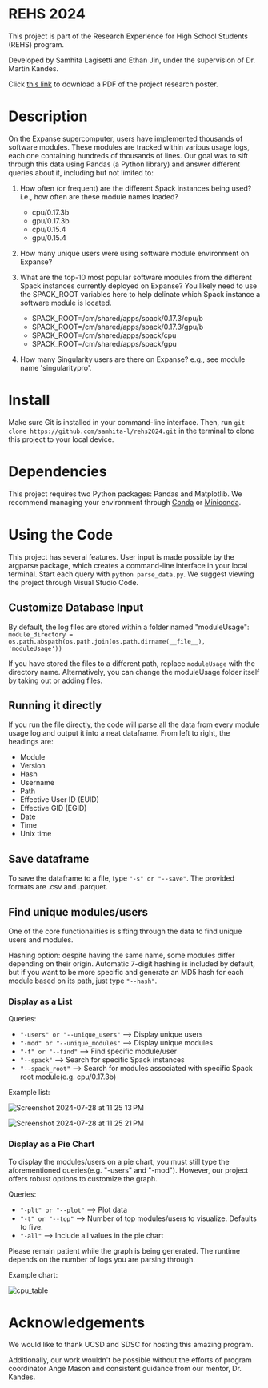 # REHS 2024
This project is part of the Research Experience for High School Students (REHS) program. 

Developed by Samhita Lagisetti and Ethan Jin, under the supervision of Dr. Martin Kandes.

Click [this link](https://github.com/user-attachments/files/16488524/Ethan.J.Samhita.L.Martin.K.REHS.2024.pdf) to download a PDF of the project research poster.


# Description
On the Expanse supercomputer, users have implemented thousands of software modules. These modules are tracked within various usage logs, each one containing hundreds of thousands of lines. Our goal was to sift through this data using Pandas (a Python library) and answer different queries about it, including but not limited to:

  1. How often (or frequent) are the different Spack instances being used? i.e., how often are these module names loaded?
     - cpu/0.17.3b
     - gpu/0.17.3b
     - cpu/0.15.4
     - gpu/0.15.4
    
  2. How many unique users were using software module environment on Expanse?
  
  3. What are the top-10 most popular software modules from the different Spack instances currently deployed on Expanse? You likely need to use the SPACK_ROOT variables here to help delinate which Spack instance a software module is located.
     - SPACK_ROOT=/cm/shared/apps/spack/0.17.3/cpu/b
     - SPACK_ROOT=/cm/shared/apps/spack/0.17.3/gpu/b
     - SPACK_ROOT=/cm/shared/apps/spack/cpu
     - SPACK_ROOT=/cm/shared/apps/spack/gpu
    
  4. How many Singularity users are there on Expanse? e.g., see module name 'singularitypro'.


# Install
Make sure Git is installed in your command-line interface. Then, run `git clone https://github.com/samhita-l/rehs2024.git` in the terminal to clone this project to your local device. 

# Dependencies
This project requires two Python packages: Pandas and Matplotlib. We recommend managing your environment through [Conda](https://docs.conda.io/projects/conda/en/stable/) or [Miniconda](https://docs.anaconda.com/miniconda/).

# Using the Code
This project has several features. User input is made possible by the argparse package, which creates a command-line interface in your local terminal. Start each query with `python parse_data.py`. We suggest viewing the project through Visual Studio Code.

## Customize Database Input
By default, the log files are stored within a folder named "moduleUsage": `module_directory = os.path.abspath(os.path.join(os.path.dirname(__file__), 'moduleUsage'))`

If you have stored the files to a different path, replace `moduleUsage` with the directory name. Alternatively, you can change the moduleUsage folder itself by taking out or adding files.

## Running it directly
If you run the file directly, the code will parse all the data from every module usage log and output it into a neat dataframe. From left to right, the headings are:
  - Module
  - Version
  - Hash
  - Username
  - Path
  - Effective User ID (EUID)
  - Effective GID (EGID)
  - Date
  - Time
  - Unix time
## Save dataframe
To save the dataframe to a file, type `"-s" or "--save"`. The provided formats are .csv and .parquet.
## Find unique modules/users
One of the core functionalities is sifting through the data to find unique users and modules.

Hashing option: despite having the same name, some modules differ depending on their origin. Automatic 7-digit hashing is included by default, but if you want to be more specific and generate an MD5 hash for each module based on its path, just type `"--hash"`.
### Display as a List
Queries:
  - `"-users" or "--unique_users"` --> Display unique users
  - `"-mod" or "--unique_modules"` --> Display unique modules
  - `"-f" or "--find"` --> Find specific module/user
  - `"--spack"` --> Search for specific Spack instances
  - `"--spack_root"` --> Search for modules associated with specific Spack root module(e.g. cpu/0.17.3b)

Example list:

![Screenshot 2024-07-28 at 11 25 13 PM](https://github.com/user-attachments/assets/e02837ea-0f3b-493b-9cea-223228d3cb72)

![Screenshot 2024-07-28 at 11 25 21 PM](https://github.com/user-attachments/assets/8532a912-941b-4bcf-b03d-4c5de803555c)
### Display as a Pie Chart
To display the modules/users on a pie chart, you must still type the aforementioned queries(e.g. "-users" and "-mod"). However, our project offers robust options to customize the graph.

Queries: 
  - `"-plt" or "--plot"` --> Plot data
  - `"-t" or "--top"` --> Number of top modules/users to visualize. Defaults to five.
  - `"-all"` --> Include all values in the pie chart

Please remain patient while the graph is being generated. The runtime depends on the number of logs you are parsing through.

Example chart:

![cpu_table](https://github.com/user-attachments/assets/97ec0059-fee8-4824-924a-044f448e785c)


# Acknowledgements
We would like to thank UCSD and SDSC for hosting this amazing program. 

Additionally, our work wouldn't be possible without the efforts of program coordinator Ange Mason and consistent guidance from our mentor, Dr. Kandes.

